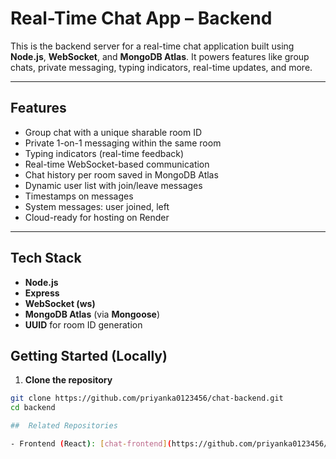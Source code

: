 #  Real-Time Chat App – Backend

This is the backend server for a real-time chat application built using **Node.js**, **WebSocket**, and **MongoDB Atlas**. It powers features like group chats, private messaging, typing indicators, real-time updates, and more.

---

##  Features

-  Group chat with a unique sharable room ID
-  Private 1-on-1 messaging within the same room
- Typing indicators (real-time feedback)
-  Real-time WebSocket-based communication
-  Chat history per room saved in MongoDB Atlas
-  Dynamic user list with join/leave messages
-  Timestamps on messages
-  System messages: user joined, left
-  Cloud-ready for hosting on Render

---

##  Tech Stack

- **Node.js**
- **Express**
- **WebSocket (ws)**
- **MongoDB Atlas** (via **Mongoose**)
- **UUID** for room ID generation


##  Getting Started (Locally)

1. **Clone the repository**

```bash
git clone https://github.com/priyanka0123456/chat-backend.git
cd backend

##  Related Repositories

- Frontend (React): [chat-frontend](https://github.com/priyanka0123456/chat-app)




